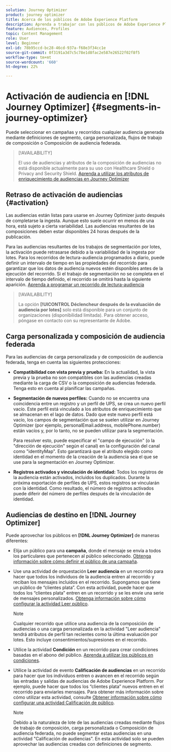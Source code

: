 ```yaml
---
solution: Journey Optimizer
product: journey optimizer
title: Acerca de los públicos de Adobe Experience Platform
description: Aprenda a trabajar con los públicos de Adobe Experience Platform
feature: Audiences, Profiles
topic: Content Management
role: User
level: Beginner
exl-id: 78b95ccd-bc28-46cd-937a-f68e3f34cc1e
source-git-commit: 0f3191a3d7c5c78e1d8fac2e587e26522f02f8f5
workflow-type: tm+mt
source-wordcount: '660'
ht-degree: 22%

---
```


# Activación de audiencia en [!DNL Journey Optimizer] {#segments-in-journey-optimizer}

Puede seleccionar en campañas y recorridos cualquier audiencia generada mediante definiciones de segmento, carga personalizada, flujos de trabajo de composición o Composición de audiencia federada.

>[!AVAILABILITY]
>
>El uso de audiencias y atributos de la composición de audiencias no está disponible actualmente para su uso con Healthcare Shield o Privacy and Security Shield. [Aprenda a utilizar los atributos de enriquecimiento de audiencias en Journey Optimizer](../audience/about-audiences.md#enrichment)

## Retraso de activación de audiencias {#activation}

Las audiencias están listas para usarse en Journey Optimizer justo después de completarse la ingesta. Aunque esto suele ocurrir en menos de una hora, está sujeto a cierta variabilidad. Las audiencias resultantes de las composiciones deben estar disponibles 24 horas después de la publicación.

Para las audiencias resultantes de los trabajos de segmentación por lotes, la activación puede retrasarse debido a la variabilidad de la ingesta por lotes. Para los recorridos de lectura-audiencia programados a diario, puede definir un intervalo de tiempo en las propiedades del recorrido para garantizar que los datos de audiencia nuevos estén disponibles antes de la ejecución del recorrido. Si el trabajo de segmentación no se completa en el intervalo de tiempo definido, el recorrido se omitirá hasta la siguiente aparición. [Aprenda a programar un recorrido de lectura-audiencia](../building-journeys/read-audience.md)

>[!AVAILABILITY]
>
>La opción **[!UICONTROL Déclencheur después de la evaluación de audiencia por lotes]** solo está disponible para un conjunto de organizaciones (disponibilidad limitada). Para obtener acceso, póngase en contacto con su representante de Adobe.

## Carga personalizada y composición de audiencia federada

Para las audiencias de carga personalizada y de composición de audiencia federada, tenga en cuenta las siguientes protecciones:

* **Compatibilidad con vista previa y prueba:** En la actualidad, la vista previa y la prueba no son compatibles con las audiencias creadas mediante la carga de CSV o la composición de audiencias federada. Tenga esto en cuenta al planificar las campañas.

* **Segmentación de nuevos perfiles:** Cuando no se encuentra una coincidencia entre un registro y un perfil de UPS, se crea un nuevo perfil vacío. Este perfil está vinculado a los atributos de enriquecimiento que se almacenan en el lago de datos. Dado que este nuevo perfil está vacío, los campos de segmentación que se suelen utilizar en Journey Optimizer (por ejemplo, personalEmail.address, mobilePhone.number) están vacíos y, por lo tanto, no se pueden utilizar para la segmentación.

  Para resolver esto, puede especificar el &quot;campo de ejecución&quot; (o la &quot;dirección de ejecución&quot; según el canal) en la configuración del canal como &quot;identityMap&quot;. Esto garantizará que el atributo elegido como identidad en el momento de la creación de la audiencia sea el que se use para la segmentación en Journey Optimizer.

* **Registros activados y vinculación de identidad:** Todos los registros de la audiencia están activados, incluidos los duplicados. Durante la próxima exportación de perfiles de UPS, estos registros se vincularán con la identidad. Como resultado, el número de registros activados puede diferir del número de perfiles después de la vinculación de identidad.

## Audiencias de destino en [!DNL Journey Optimizer]

Puede aprovechar los públicos en **[!DNL Journey Optimizer]** de maneras diferentes:

* Elija un público para una **campaña**, donde el mensaje se envía a todos los particulares que pertenecen al público seleccionado. [Obtenga información sobre cómo definir el público de una campaña](../campaigns/create-campaign.md#define-the-audience-audience).

* Use una actividad de orquestación **Leer audiencia** en un recorrido para hacer que todos los individuos de la audiencia entren al recorrido y reciban los mensajes incluidos en el recorrido. Supongamos que tiene un público de “clientes plata”. Con esta actividad, puede hacer que todos los “clientes plata” entren en un recorrido y se les envíe una serie de mensajes personalizados. [Obtenga información sobre cómo configurar la actividad Leer público](../building-journeys/read-audience.md#configuring-segment-trigger-activity).

  >[!NOTE]
  >
  >Cualquier recorrido que utilice una audiencia de la composición de audiencias o una carga personalizada en la actividad &quot;Leer audiencia&quot; tendrá atributos de perfil tan recientes como la última evaluación por lotes. Esto incluye consentimientos/supresiones en el recorrido.

* Utilice la actividad **Condición** en un recorrido para crear condiciones basadas en el abono del público. [Aprenda a utilizar los públicos en condiciones](../building-journeys/condition-activity.md#using-a-segment).

* Utilice la actividad de evento **Calificación de audiencias** en un recorrido para hacer que los individuos entren o avancen en el recorrido según las entradas y salidas de audiencias de Adobe Experience Platform. Por ejemplo, puede hacer que todos los “clientes plata” nuevos entren en el recorrido para enviarles mensajes. Para obtener más información sobre cómo utilizar esta actividad, consulte [Obtener información sobre cómo configurar una actividad Calificación de público](../building-journeys/audience-qualification-events.md).

  >[!NOTE]
  >
  >Debido a la naturaleza de lote de las audiencias creadas mediante flujos de trabajo de composición, carga personalizada o Composición de audiencia federada, no puede segmentar estas audiencias en una actividad &quot;Calificación de audiencias&quot;. En esta actividad solo se pueden aprovechar las audiencias creadas con definiciones de segmento.
